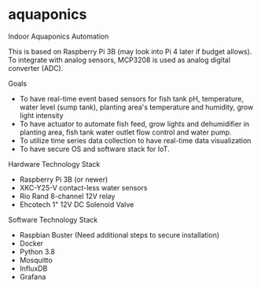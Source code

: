 # aquaponics
Indoor Aquaponics Automation

This is based on Raspberry Pi 3B (may look into Pi 4 later if budget allows). To integrate with analog sensors, MCP3208 is used as analog digital converter (ADC).

Goals
* To have real-time event based sensors for fish tank pH, temperature, water level (sump tank), planting area's temperature and humidity, grow light intensity
* To have actuator to automate fish feed, grow lights and dehumidifier in planting area, fish tank water outlet flow control and water pump.
* To utilize time series data collection to have real-time data visualization
* To have secure OS and software stack for IoT.

Hardware Technology Stack
* Raspberry Pi 3B (or newer)
* XKC-Y25-V contact-less water sensors
* Rio Rand 8-channel 12V relay
* Ehcotech 1" 12V DC Solenoid Valve

Software Technology Stack
* Raspbian Buster (Need additional steps to secure installation)
* Docker
* Python 3.8
* Mosquitto
* InfluxDB
* Grafana
